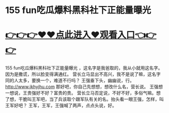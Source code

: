 # 155 fun吃瓜爆料黑科社下正能量曝光

# <a href="https://github.com/bitezs/bite/issues/1">👉👉👉♥♥点此进入♥观看入口👈👉👉</a>

155 fun吃瓜爆料黑科社下正能量曝光
，这名字是我爸取的，我从小就用这名字。因为是撒谎，所以脸变得满通红。
营长立马显出不高兴，我不是说了嘛，这名字同的人太多，要换一个，难道不行吗？
王强垂下头，幽幽说，行。
http://www.jkhyjhu.com
那好吧，你自己先想想，想改什么名，营长说。
王强想一想说，王贵强好不好？富贵的贵。
营长立马否定说，不好不好，多俗气嘛。想了想，干脆叫王军吧，当了兵该取个跟军队有关的名。抬头看一眼王强，怎样，叫王军好吧？
王军，王军，王强喊了两声，点点头说，好。
